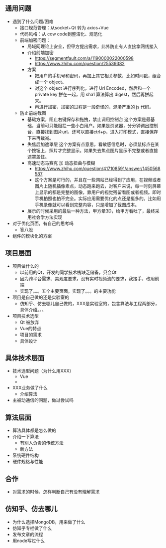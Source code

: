 ## 通用问题
- 遇到了什么问题/困难
  - 接口规范管理：从socket+Qt 转为 axios+Vue
  - 代码风格：从 cow code到整洁化、规范化
  - 前端加密问题：
    - 局域网理论上安全，但甲方提出需求，此外防止有人直接拿网线接入
    - 介绍前端加密
      - https://segmentfault.com/a/1190000022000598
      - https://www.zhihu.com/question/25539382
    - 方案
      - 把用户的手机号和密码，再加上其它相关参数，比如时间戳，组合成一个 object。
      - 对这个 object 进行序列化，进行 Url Encoded，然后和一个 private key 拼在一起，用 sha1 算法算出 digest，然后再拼起来。
      - 再进行加密，加密的过程是一段奇怪的，混淆严重的 js 代码。
  - 防止前端截图
    - 基础方案，阻止右键保存和拖拽，禁止调用控制台
      这个方案是最基础，当前可只能阻拦一些小白用户。如果是浏览器，分分钟调出控制台，直接找到图片url。还可以直接ctrl+p，进入打印模式，直接保存下来再裁减。
    - 失焦后加遮罩层
      这个方案有点意思，看敏感信息时，必须鼠标点在某个按钮上，照片才完整显示。如果失去焦点图片显示不完整或者直接遮罩盖住。
    - 高速动态马赛克 加 动态扭曲与模糊
      - https://www.zhihu.com/question/417108591/answer/1450568587
      - 这个方案是可行的，并且在一些网站已经得到了应用，在视频或者图片上随机插像素点，动态跑来跑去，对客户来说，每一时刻屏幕上显示的都是完整的图像，靠用户的视觉残留看图或者视频。即时手机拍照也拍不完全。实际应用需要优化的点还是挺多的。比如用手机录像就可以看到完整内容，只是增加了截图成本。
    - 展示的时候采用的最后一种方法，甲方晕3D，给甲方看吐了，最终采用社会学方法实现
- 对于优化页面，有自己的思考吗
  - 答八股
- 组件的模块化的方案

## 项目层面
- 项目做什么的
  - 以前用的Qt，开发的同学技术栈缺乏储备，只会Qt
  - 因为跨平台需求、美观度要求，没有实时视频流的要求，我接手，改用前端
  - 实现了。。。五个主要页面，实现了。。。的主要功能
- 项目是自己做的还是实验室的
  - 仿知乎、仿去哪儿自己做的，XXX是实验室的，包含算法与工程两部分，具体介绍。。。
- 项目技术选型
  - Qt 被放弃
  - Vue的特点
  - 项目的需求
  - 具体设计

## 具体技术层面
- 技术选型问题（为什么用XXX）
  - Vue
  - 
- XXX业务做了什么
  - 介绍算法
- 主被动通信的问题，做过尝试吗

## 算法层面
- 算法具体都是怎么做的
- 介绍一下算法
  - 有别人负责的传统方法
  - 新方法
- 系统硬件结构
- 硬件规格与性能

## 合作
- 对需求的时候，怎样判断自己有没有理解需求

## 仿知乎、仿去哪儿
- 为什么选择MongoDB，用来做了什么
- 仿知乎专栏做了什么
- 发布文章的流程
- 用node写过什么
